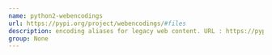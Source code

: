 ```yaml
---
name: python2-webencodings
url: https://pypi.org/project/webencodings/#files
description: encoding aliases for legacy web content. URL : https://pypi.org/project/webencodings/#files Groups : None
group: None
---
```

